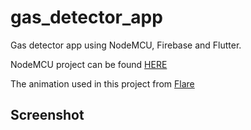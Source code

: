 # gas_detector_app

Gas detector app using NodeMCU, Firebase and Flutter.

NodeMCU project can be found [HERE](https://github.com/mohamedamara/gas_detector_nodemcu)

The animation used in this project from [Flare](https://www.2dimensions.com/about-flare)

## Screenshot

